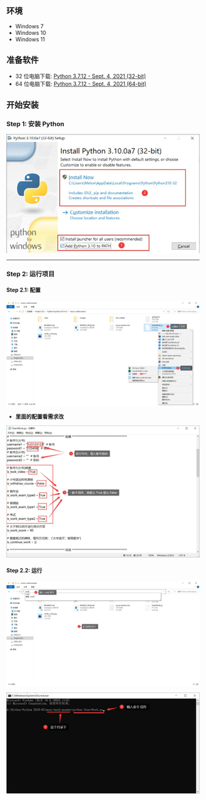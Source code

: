 ## 环境

- Windows 7
- Windows 10
- Windows 11

## 准备软件

- 32 位电脑下载: [Python 3.7.12 - Sept. 4, 2021 (32-bit)](https://www.python.org/ftp/python/3.10.0/python-3.10.0a7.exe)
- 64 位电脑下载: [Python 3.7.12 - Sept. 4, 2021 (64-bit)](https://www.python.org/ftp/python/3.10.0/python-3.10.0a7-amd64.exe)

## 开始安装

### Step 1: 安装 Python

![1](./images/python-steps1.jpg)

---

### Step 2: 运行项目

#### Step 2.1: 配置

![2](./images/python-step2.jpg)

- **里面的配置看需求改**

![2.1](./images/python-2.1.jpg)

#### Step 2.2: 运行

![3](./images/python-step3.jpg)

![4](./images/python-step4.jpg)
